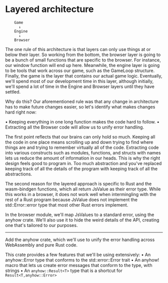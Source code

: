 # Layered architecture

        Game
          ↓
        Engine
          ↓
        Browser

The one rule of this architecture is that layers can only use things at or below their layer.
So working from the bottom, the browser layer is going to be a bunch of small functions that are specific to the browser. For instance, our window function will end up here.
Meanwhile, the engine layer is going to be tools that work across our game, such as the GameLoop structure. Finally, the game is the layer that contains our actual game logic.
Eventually, we'll spend most of our development time in this layer, although initially, we'll spend a lot of time in the Engine and Browser layers until they have settled.

Why do this? Our aforementioned rule was that any change in architecture has to make
future changes easier, so let's identify what makes changes hard right now:

• Keeping everything in one long function makes the code hard to follow.
• Extracting all the Browser code will allow us to unify error handling.

The first point reflects that our brains can only hold so much. Keeping all the code in one place means scrolling up and down trying to find where things are and trying to remember virtually all of the code. Extracting code into various constructs such as modules, functions, and structs with names lets us reduce the amount of information in our heads. This is why the right design feels good to program in. Too much abstraction and you've replaced keeping track of all the details of the program with keeping track of all the abstractions.

The second reason for the layered approach is specific to Rust and the wasm-bindgen
functions, which all return JsValue as their error type. While this works in a browser, it does not work well when intermingling with the rest of a Rust program because JsValue does not implement the std::Error::error type that most other Rust errors implement.

In the browser module, we'll map JsValues
to a standard error, using the anyhow crate. We'll also use it to hide the weird details of the API, creating one that's tailored to our purposes.

---

Add the anyhow crate, which we'll use to unify the error handling across
WebAssembly and pure Rust code.

This crate provides a few features that we'll be using extensively:
• An anyhow::Error type that conforms to the std::error::Error trait
• An anyhow! macro that lets us create error messages that conform to the type,
with strings
• An `anyhow::Result<T>` type that is a shortcut for `Result<T,anyhow::Error>`












